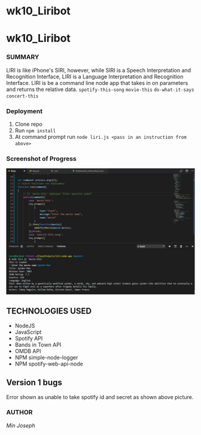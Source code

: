 # wk10_Liribot
# wk10_Liribot
### SUMMARY

LIRI is like iPhone's SIRI, however, while SIRI is a 	Speech Interpretation and Recognition Interface, LIRI is a 	Language Interpretation and Recognition Interface. LIRI is 	be a command line node app that takes in on parameters  	and returns the relative data.
	`spotify-this-song` `movie-this` `do-what-it-says` `concert-this`

### Deployment

1. Clone repo
2. Run `npm install`
3. At command prompt run `node liri.js <pass in an instruction from above>`

### Screenshot of Progress
![Bug](images/Capture.JPG)

## TECHNOLOGIES USED

* NodeJS
* JavaScript
* Spotify API
* Bands in Town API
* OMDB API
* NPM simple-node-logger
* NPM spotify-web-api-node

## Version 1 bugs
Error shown as unable to take spotify id and secret as 	shown above picture.

### AUTHOR
*Min Joseph*
